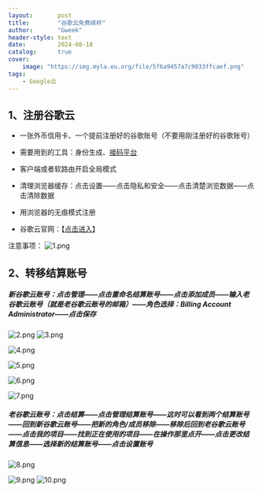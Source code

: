 ```yaml
---
layout:       post
title:        "谷歌云免费续杯"
author:       "Gweek"
header-style: text
date:         2024-08-18
catalog:      true
cover:
    image: "https://img.myla.eu.org/file/5f6a9457a7c9033ffcaef.png"
tags:
    - Google云 
---
```




## 1、注册谷歌云

- 一张外币信用卡、一个提前注册好的谷歌账号（不要用刚注册好的谷歌账号）

- 需要用到的工具：身份生成、[接码平台](https://sms-activate.org/cn/getNumber)

- 客户端或者软路由开启全局模式

- 清理浏览器缓存：点击设置——点击隐私和安全——点击清楚浏览数据——点击清除数据

- 用浏览器的无痕模式注册

- 谷歌云官网：【[点击进入](https://cloud.google.com/?hl=zh-cn)】

注意事项：
![1.png](https://img.myla.eu.org/file/13da9f99eb15aecd16d65.png)

## 2、转移结算账号

##### 新谷歌云账号：点击管理——点击重命名结算账号——点击添加成员——输入老谷歌云账号（就是老谷歌云账号的邮箱）——角色选择：Billing Account Administrator——点击保存

![2.png](https://img.myla.eu.org/file/729488319307c157cd79c.png)
![3.png](https://img.myla.eu.org/file/e6a458fb0352c3fe8731b.png)

![4.png](https://img.myla.eu.org/file/d074a4b92affffc3083b0.png)

![5.png](https://img.myla.eu.org/file/c433537f55a6e0a5a250e.png)

![6.png](https://img.myla.eu.org/file/23d0360799f86eced71af.png)

![7.png](https://img.myla.eu.org/file/873729c3e6a66cc6ed3c5.png)

##### 老谷歌云账号：点击结算——点击管理结算账号——这时可以看到两个结算账号——回到新谷歌云账号——把新的角色/成员移除——移除后回到老谷歌云账号——点击我的项目——找到正在使用的项目——在操作那里点开——点击更改结算信息——选择新的结算账号——点击设置账号

![8.png](https://img.myla.eu.org/file/5f7aaf89b7e274d7e0ae7.png)

![9.png](https://img.myla.eu.org/file/cf003c5b13ff32857f890.png)
![10.png](https://img.myla.eu.org/file/9fb75608fac82f7ea3cff.png)

